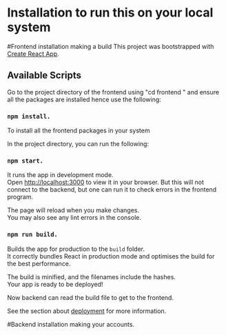 # Installation to run this on your local system


#Frontend installation making a build
This project was bootstrapped with [Create React App](https://github.com/facebook/create-react-app).

## Available Scripts

Go to the project directory of the frontend using "cd frontend " and ensure all the packages are installed hence use the following:
### `npm install.`
To install all the frontend packages in your system

In the project directory, you can run the following:
### `npm start.`

It runs the app in development mode.\
Open [http://localhost:3000](http://localhost:3000) to view it in your browser.
But this will not connect to the backend, but one can run it to check errors in the frontend program. 

The page will reload when you make changes.\
You may also see any lint errors in the console.

### `npm run build.`
Builds the app for production to the `build` folder.\
It correctly bundles React in production mode and optimises the build for the best performance.

The build is minified, and the filenames include the hashes.\
Your app is ready to be deployed!

Now backend can read the build file to get to the frontend. 

See the section about [deployment](https://facebook.github.io/create-react-app/docs/deployment) for more information.


#Backend installation making your accounts.










